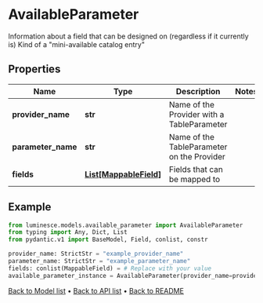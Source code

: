 # AvailableParameter

Information about a field that can be designed on (regardless if it currently is)  Kind of a \"mini-available catalog entry\"
## Properties
Name | Type | Description | Notes
------------ | ------------- | ------------- | -------------
**provider_name** | **str** | Name of the Provider with a TableParameter | 
**parameter_name** | **str** | Name of the TableParameter on the Provider | 
**fields** | [**List[MappableField]**](MappableField.md) | Fields that can be mapped to | 
## Example

```python
from luminesce.models.available_parameter import AvailableParameter
from typing import Any, Dict, List
from pydantic.v1 import BaseModel, Field, conlist, constr

provider_name: StrictStr = "example_provider_name"
parameter_name: StrictStr = "example_parameter_name"
fields: conlist(MappableField) = # Replace with your value
available_parameter_instance = AvailableParameter(provider_name=provider_name, parameter_name=parameter_name, fields=fields)

```

[Back to Model list](../README.md#documentation-for-models) &#8226; [Back to API list](../README.md#documentation-for-api-endpoints) &#8226; [Back to README](../README.md)

